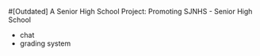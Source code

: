 #[Outdated] A Senior High School Project: Promoting SJNHS - Senior High School

- chat
- grading system